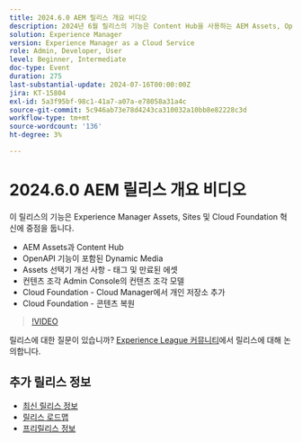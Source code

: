 ```yaml
---
title: 2024.6.0 AEM 릴리스 개요 비디오
description: 2024년 6월 릴리스의 기능은 Content Hub을 사용하는 AEM Assets, OpenAPI 기능을 사용하는 Dynamic Media, Assets 선택기 개선 사항(태그 및 만료된 에셋), 콘텐츠 조각 Admin Console의 콘텐츠 조각 모델, Cloud Foundation - Cloud Manager의 개인 저장소 추가 및 Cloud Foundation - 콘텐츠 복원 기능에 중점을 둡니다.
solution: Experience Manager
version: Experience Manager as a Cloud Service
role: Admin, Developer, User
level: Beginner, Intermediate
doc-type: Event
duration: 275
last-substantial-update: 2024-07-16T00:00:00Z
jira: KT-15804
exl-id: 5a3f95bf-98c1-41a7-a07a-e78058a31a4c
source-git-commit: 5c946ab73e78d4243ca310032a10bb8e82228c3d
workflow-type: tm+mt
source-wordcount: '136'
ht-degree: 3%

---
```


# 2024.6.0 AEM 릴리스 개요 비디오

이 릴리스의 기능은 Experience Manager Assets, Sites 및 Cloud Foundation 혁신에 중점을 둡니다.

* AEM Assets과 Content Hub
* OpenAPI 기능이 포함된 Dynamic Media
* Assets 선택기 개선 사항 - 태그 및 만료된 에셋
* 컨텐츠 조각 Admin Console의 컨텐츠 조각 모델
* Cloud Foundation - Cloud Manager에서 개인 저장소 추가
* Cloud Foundation - 콘텐츠 복원

>[!VIDEO](https://video.tv.adobe.com/v/3430779/?learn=on)


릴리스에 대한 질문이 있습니까?  [Experience League 커뮤니티](https://adobe.ly/47dj9Wj)에서 릴리스에 대해 논의합니다.

## 추가 릴리스 정보

* [최신 릴리스 정보](https://experienceleague.adobe.com/docs/experience-manager-cloud-service/content/release-notes/home.html?lang=ko-KR)
* [릴리스 로드맵](https://experienceleague.adobe.com/docs/experience-manager-release-information/aem-release-updates/update-releases-roadmap.html?lang=ko)
* [프리릴리스 정보](https://experienceleague.adobe.com/docs/experience-manager-cloud-service/content/release-notes/prerelease.html?lang=ko)
